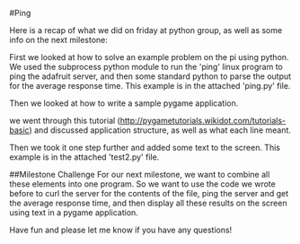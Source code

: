 #Ping

Here is a recap of what we did on friday at python group, as well as some info on the next milestone:

First we looked at how to solve an example problem on the pi using python.
We used the subprocess python module to run the 'ping' linux program to ping the adafruit server, and then some standard python to parse the output for the average response time.
This example is in the attached 'ping.py' file.

Then we looked at how to write a sample pygame application.

we went through this tutorial (http://pygametutorials.wikidot.com/tutorials-basic) and discussed application structure, as well as what each line meant.

Then we took it one step further and added some text to the screen.
This example is in the attached 'test2.py' file.

##Milestone Challenge
For our next milestone, we want to combine all these elements into one program.
So we want to use the code we wrote before to curl the server for the contents of the file,
ping the server and get the average response time, and then display all these results on the screen using text in a pygame application.

Have fun and please let me know if you have any questions!